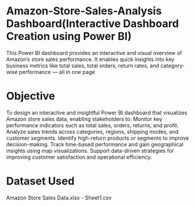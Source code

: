 # Amazon-Store-Sales-Analysis Dashboard(Interactive Dashboard Creation using Power BI)
This Power BI dashboard provides an interactive and visual overview of Amazon’s store sales performance. It enables quick insights into key business metrics like total sales, total orders, return rates, and category-wise performance — all in one page

# Objective
To design an interactive and insightful Power BI dashboard that visualizes Amazon store sales data, enabling stakeholders to:
Monitor key performance indicators such as total sales, orders, returns, and profit.
Analyze sales trends across categories, regions, shipping modes, and customer segments.
Identify high-return products or segments to improve decision-making.
Track time-based performance and gain geographical insights using map visualizations.
Support data-driven strategies for improving customer satisfaction and operational efficiency.

# Dataset Used
Amazon Store Sales Data.xlsx - Sheet1.csv
